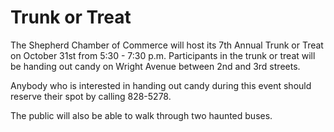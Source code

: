 # Trunk or Treat

The Shepherd Chamber of Commerce will host its 7th Annual Trunk or Treat on October 31st from 5:30 - 7:30 p.m. Participants in the trunk or treat will be handing out candy on Wright Avenue between 2nd and 3rd streets.

Anybody who is interested in handing out candy during this event should reserve their spot by calling 828-5278.

The public will also be able to walk through two haunted buses.


